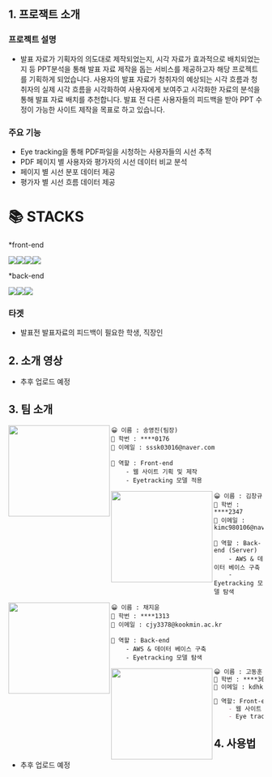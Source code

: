 ## 1. 프로잭트 소개

### 프로젝트 설명

* 발표 자료가 기획자의 의도대로 제작되었는지, 시각 자료가 효과적으로 배치되었는지 등 PPT분석을 통해 발표 자료 제작을 돕는 서비스를 제공하고자 해당 프로젝트를 기획하게 되었습니다. 사용자의 발표 자료가 청취자의 예상되는 시각 흐름과 청취자의 실제 시각 흐름을 시각화하여 사용자에게 보여주고 시각화한 자료의 분석을 통해 발표 자료 배치를 추천합니다. 발표 전 다른 사용자들의 피드백을 받아 PPT 수정이 가능한 사이트 제작을 목표로 하고 있습니다.

            
### 주요 기능

* Eye tracking을 통해 PDF파일을 시청하는 사용자들의 시선 추적
* PDF 페이지 별 사용자와 평가자의 시선 데이터 비교 분석
* 페이지 별 시선 분포 데이터 제공
* 평가자 별 시선 흐름 데이터 제공

<div align=left><h1>📚 STACKS</h1></div> 

*front-end

<img src="https://img.shields.io/badge/React-61DAFB?style=for-the-badge&logo=react&logoColor=white"/><img src="https://img.shields.io/badge/JavaScript-F7DF1E?style=for-the-badge&logo=javascript&logoColor=white"/><img src="https://img.shields.io/badge/CSS3-1572B6?style=for-the-badge&logo=CSS3&logoColor=white"/><img src="https://img.shields.io/badge/Firebase-FFCA28?style=for-the-badge&logo=Firebase&logoColor=white"/>

*back-end

<img src="https://img.shields.io/badge/MySQl-4479A1?style=for-the-badge&logo=mysql&logoColor=white"/><img src="https://img.shields.io/badge/Django-092E20?style=for-the-badge&logo=django&logoColor=white"/><img src="https://img.shields.io/badge/Amazon AWS-232F3E?style=for-the-badge&logo=amazon aws&logoColor=white"/>

### 타겟

* 발표전 발표자료의 피드백이 필요한 학생, 직장인



## 2. 소개 영상
* 추후 업로드 예정


## 3. 팀 소개

<img align=left src="https://user-images.githubusercontent.com/65219386/161411347-3861c764-652c-4fbf-9278-56f6681ad83b.JPG" width="200px" height="180px">

```
😀 이름 : 송영진(팀장)
💼 학번 : ****0176
📧 이메일 : sssk03016@naver.com

📌 역할 : Front-end
    - 웹 사이트 기획 및 제작
    - Eyetracking 모델 적용
```

<img align=left src="https://user-images.githubusercontent.com/65219386/161411347-3861c764-652c-4fbf-9278-56f6681ad83b.JPG" width="200px"  height="180px">

```
😀 이름 : 김창규
💼 학번 : ****2347
📧 이메일 : kimc980106@naver.com

📌 역할 : Back-end (Server)
    - AWS & 데이터 베이스 구축
    - Eyetracking 모델 탐색
```

<img align=left src="https://user-images.githubusercontent.com/65219386/161411347-3861c764-652c-4fbf-9278-56f6681ad83b.JPG" width="200px"  height="180px">

```
😀 이름 : 채지윤
💼 학번 : ****1313
📧 이메일 : cjy3378@kookmin.ac.kr

📌 역할 : Back-end
    - AWS & 데이터 베이스 구축
    - Eyetracking 모델 탐색
```

<img align=left src="https://user-images.githubusercontent.com/65219386/161411347-3861c764-652c-4fbf-9278-56f6681ad83b.JPG" width="200px"  height="180px">

```markdown
😀 이름 : 고동훈
💼 학번 : ****3027
📧 이메일 : kdhkdh0101@kookmin.ac.kr

📌 역할: Front-end
    - 웹 사이트 제작
    - Eye tracking 모델 적용
```



## 4. 사용법

* 추후 업로드 예정

